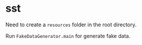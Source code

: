# sst

Need to create a `resources` folder in the root directory.

Run `FakeDataGenerator.main` for generate fake data.

